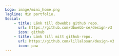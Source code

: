 ```yaml
---
Logo: image/mini_home.png
Tagline: Min portfolio.
Social:
    - title: Länk till dbwebbs github repo.
      url: https://github.com/dbwebb-se/design-v3
      icon: github
    - title: Länk till mitt github-repo.
      url: https://github.com/lillalosan/design-v3
      icon: paw
---
```

